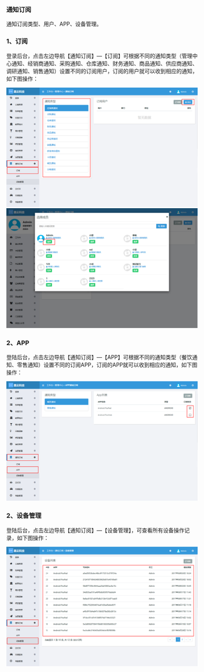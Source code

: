 ### 通知订阅

通知订阅类型、用户、APP、设备管理。

### 1、订阅

登录后台，点击左边导航【通知订阅】—【订阅】可根据不同的通知类型（管理中心通知、经销商通知、采购通知、仓库通知、财务通知、商品通知、供应商通知、调研通知、销售通知）设置不同的订阅用户，订阅的用户就可以收到相应的通知，如下图操作：

![](/assets/订阅01.jpg)![](/assets/订阅02.jpg)

### 2、APP

登陆后台，点击左边导航【通知订阅】—【APP】可根据不同的通知类型（餐饮通知、零售通知）设置不同的订阅APP，订阅的APP就可以收到相应的通知，如下图操作：

![](/assets/app.png)

### 2、设备管理

登陆后台，点击左边导航【通知订阅】—【设备管理】，可查看所有设备操作记录，如下图操作：

![](/assets/设备管理.jpg)

